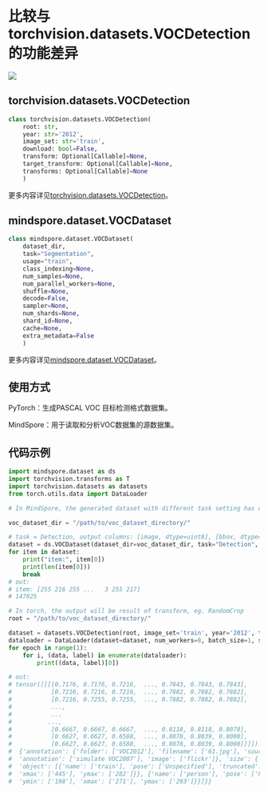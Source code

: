 ﻿# 比较与torchvision.datasets.VOCDetection的功能差异

<a href="https://gitee.com/mindspore/docs/blob/master/docs/mindspore/migration_guide/source_zh_cn/api_mapping/pytorch_diff/VOCDetection.md" target="_blank"><img src="https://gitee.com/mindspore/docs/raw/master/resource/_static/logo_source.png"></a>

## torchvision.datasets.VOCDetection

```python
class torchvision.datasets.VOCDetection(
    root: str,
    year: str='2012',
    image_set: str='train',
    download: bool=False,
    transform: Optional[Callable]=None,
    target_transform: Optional[Callable]=None,
    transforms: Optional[Callable]=None
    )
```

更多内容详见[torchvision.datasets.VOCDetection](https://pytorch.org/vision/0.10/datasets.html#torchvision.datasets.VOCDetection)。

## mindspore.dataset.VOCDataset

```python
class mindspore.dataset.VOCDataset(
    dataset_dir,
    task="Segmentation",
    usage="train",
    class_indexing=None,
    num_samples=None,
    num_parallel_workers=None,
    shuffle=None,
    decode=False,
    sampler=None,
    num_shards=None,
    shard_id=None,
    cache=None,
    extra_metadata=False
    )
```

更多内容详见[mindspore.dataset.VOCDataset](https://mindspore.cn/docs/api/zh-CN/master/api_python/dataset/mindspore.dataset.VOCDataset.html#mindspore.dataset.VOCDataset)。

## 使用方式

PyTorch：生成PASCAL VOC 目标检测格式数据集。

MindSpore：用于读取和分析VOC数据集的源数据集。

## 代码示例

```python
import mindspore.dataset as ds
import torchvision.transforms as T
import torchvision.datasets as datasets
from torch.utils.data import DataLoader

# In MindSpore, the generated dataset with different task setting has different output columns.

voc_dataset_dir = "/path/to/voc_dataset_directory/"

# task = Detection, output columns: [image, dtype=uint8], [bbox, dtype=float32], [label, dtype=uint32], [difficult, dtype=uint32], [truncate, dtype=uint32].
dataset = ds.VOCDataset(dataset_dir=voc_dataset_dir, task="Detection", usage="train")
for item in dataset:
    print("item:", item[0])
    print(len(item[0]))
    break
# out:
# item: [255 216 255 ...   3 255 217]
# 147025

# In torch, the output will be result of transform, eg. RandomCrop
root = "/path/to/voc_dataset_directory/"

dataset = datasets.VOCDetection(root, image_set='train', year='2012', transform=T.ToTensor())
dataloader = DataLoader(dataset=dataset, num_workers=8, batch_size=1, shuffle=True)
for epoch in range(1):
    for i, (data, label) in enumerate(dataloader):
        print((data, label)[0])

# out:
# tensor([[[[0.7176, 0.7176, 0.7216,  ..., 0.7843, 0.7843, 0.7843],
#           [0.7216, 0.7216, 0.7216,  ..., 0.7882, 0.7882, 0.7882],
#           [0.7216, 0.7255, 0.7255,  ..., 0.7882, 0.7882, 0.7882],
#           ...,
#           ...
#          ...,
#           [0.6667, 0.6667, 0.6667,  ..., 0.8118, 0.8118, 0.8078],
#           [0.6627, 0.6627, 0.6588,  ..., 0.8078, 0.8039, 0.8000],
#           [0.6627, 0.6627, 0.6588,  ..., 0.8078, 0.8039, 0.8000]]]])
#  {'annotation': {'folder': ['VOC2012'], 'filename': ['61.jpg'], 'source': {'database': ['simulate VOC2007 Database'],
#  'annotation': ['simulate VOC2007'], 'image': ['flickr']}, 'size': {'width': ['500'], 'height': ['333'], 'depth': ['3']}, 'segmented': ['1'],
#  'object': [{'name': ['train'], 'pose': ['Unspecified'], 'truncated': ['0'], 'difficult': ['0'], 'bndbox': {'xmin': ['252'], 'ymin': ['42'],
#  'xmax': ['445'], 'ymax': ['282']}}, {'name': ['person'], 'pose': ['Frontal'], 'truncated': ['0'], 'difficult': ['0'], 'bndbox': {'xmin': ['204'],
#  'ymin': ['198'], 'xmax': ['271'], 'ymax': ['293']}}]}}
```
